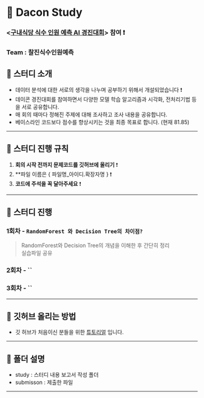 # :palm_tree: Dacon Study 
### <[구내식당 식수 인원 예측 AI 경진대회](https://dacon.io/competitions/official/235743/overview/description)> 참여 ❗️ 
 ### Team : 찰진식수인원예측 


## 🎯 스터디 소개
- 데이터 분석에 대한 서로의 생각을 나누며 공부하기 위해서 개설되었습니다 ❗️ <br>
- 데이콘 경진대회를 참여하면서 다양한 모델 학습 알고리즘과 시각화, 전처리기법 등을 서로 공유합니다. <br>
- 매 회의 때마다 정해진 주제에 대해 조사하고 조사 내용을 공유합니다.<br>
- 베이스라인 코드보다 점수를 향상시키는 것을 최종 목표로 합니다. (현재 81.85) <br>
---
## :flower_playing_cards: 스터디 진행 규칙
1. **회의 시작 전까지 문제코드를 깃허브에 올리기** ❗️
2. **파일 이름은 { 파일명_아이디.확장자명 } ❗️
3. **코드에 주석을 꼭 달아주세요** ❗️
---
## 📅 스터디 진행

### 1회차 - **`RandomForest 와 Decision Tree의 차이점?`** 
> RandomForest와 Decision Tree의 개념을 이해한 후 간단히 정리 <br>
> 실습파일 공유

### 2회차 - **``**
>

### 3회차 - **``**
>

---
## 🙋 깃허브 올리는 방법

- 깃 허브가 처음이신 분들을 위한 [튜토리얼](https://pobsiz.github.io/Project_BackEndStudy/how_to/github/index.html) 입니다.
---
## :file_folder: 폴더 설명
- study : 스터디 내용 보고서 작성 폴더 
- submisson : 제출한 파일 
- ---

